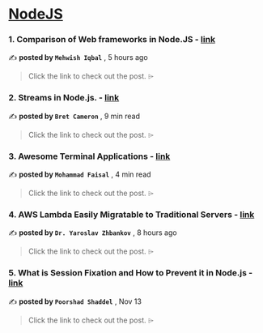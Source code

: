 
<h1><a href=https://medium.com/tag/nodejs/recommended target="_blank" rel="noopener noreferrer">NodeJS</a></h1>
<h3>1. Comparison of Web frameworks in Node.JS - <a href=https://medium.com/@mehwishned21/comparison-of-web-frameworks-in-node-js-8d6a45e5bc54?source=tag_recommended_feed---------0-84----------nodejs----------d9fa2d54_3429_4eb0_9908_9545fd631820------- target="_blank" rel="noopener noreferrer">link</a></h3>

✍️ **posted by `Mehwish Iqbal`** <date> , 5 hours ago</date>

<blockquote>Click the link to check out the post. ⌲</blockquote>

<h3>2. Streams in Node.js. - <a href=https://medium.com/gitconnected/an-introduction-to-streams-in-node-js-e021650f0440?source=tag_recommended_feed---------1-107----------nodejs----------d9fa2d54_3429_4eb0_9908_9545fd631820------- target="_blank" rel="noopener noreferrer">link</a></h3>

✍️ **posted by `Bret Cameron`** <date> , 9 min read</date>

<blockquote>Click the link to check out the post. ⌲</blockquote>

<h3>3. Awesome Terminal Applications - <a href=https://medium.com/gitconnected/awesome-terminal-applications-e4a06022dffa?source=tag_recommended_feed---------2-85----------nodejs----------d9fa2d54_3429_4eb0_9908_9545fd631820------- target="_blank" rel="noopener noreferrer">link</a></h3>

✍️ **posted by `Mohammad Faisal`** <date> , 4 min read</date>

<blockquote>Click the link to check out the post. ⌲</blockquote>

<h3>4. AWS Lambda Easily Migratable to Traditional Servers - <a href=https://medium.com/@yaroslavzhbankov/aws-lambda-easily-migratable-to-traditional-servers-6b0c3a27c060?source=tag_recommended_feed---------3-84----------nodejs----------d9fa2d54_3429_4eb0_9908_9545fd631820------- target="_blank" rel="noopener noreferrer">link</a></h3>

✍️ **posted by `Dr. Yaroslav Zhbankov`** <date> , 8 hours ago</date>

<blockquote>Click the link to check out the post. ⌲</blockquote>

<h3>5. What is Session Fixation and How to Prevent it in Node.js - <a href=https://medium.com/gitconnected/what-is-session-fixation-and-how-to-prevent-it-in-node-js-03580b6acd67?source=tag_recommended_feed---------4-107----------nodejs----------d9fa2d54_3429_4eb0_9908_9545fd631820------- target="_blank" rel="noopener noreferrer">link</a></h3>

✍️ **posted by `Poorshad Shaddel`** <date> , Nov 13</date>

<blockquote>Click the link to check out the post. ⌲</blockquote>

